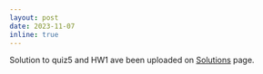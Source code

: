 ```yaml
---
layout: post
date: 2023-11-07
inline: true
---
```


Solution to quiz5 and HW1 ave been uploaded on [Solutions](/solutions/) page.
